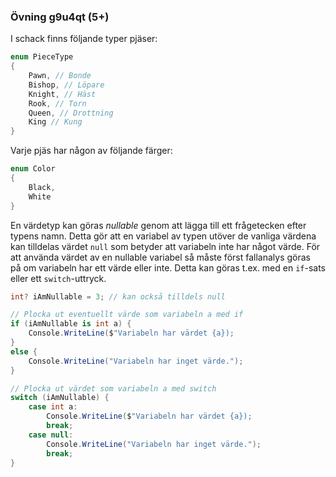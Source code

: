 ### Övning g9u4qt (5+)

I schack finns följande typer pjäser: 

```cs 
enum PieceType
{
    Pawn, // Bonde 
    Bishop, // Löpare
    Knight, // Häst
    Rook, // Torn
    Queen, // Drottning
    King // Kung
}
```

Varje pjäs har någon av följande färger: 

```cs 
enum Color
{
    Black, 
    White
}
```

En värdetyp kan göras *nullable* genom att lägga till ett frågetecken efter typens namn. Detta gör att en variabel av typen utöver de vanliga värdena kan tilldelas värdet ``null`` som betyder att variabeln inte har något värde. För att använda värdet av en nullable variabel så måste först fallanalys göras på om variabeln har ett värde eller inte. Detta kan göras t.ex. med en ``if``-sats eller ett ``switch``-uttryck. 

```cs 
int? iAmNullable = 3; // kan också tilldels null  

// Plocka ut eventuellt värde som variabeln a med if
if (iAmNullable is int a) {
    Console.WriteLine($"Variabeln har värdet {a});
}
else {
    Console.WriteLine("Variabeln har inget värde.");
}

// Plocka ut värdet som variabeln a med switch
switch (iAmNullable) {
    case int a: 
        Console.WriteLine($"Variabeln har värdet {a});
        break;
    case null: 
        Console.WriteLine("Variabeln har inget värde.");
        break;
}
```